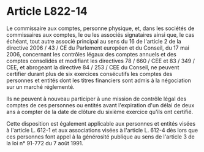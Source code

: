 # Article L822-14

Le commissaire aux comptes, personne physique, et, dans les sociétés de commissaires aux comptes, le ou les associés signataires ainsi que, le cas échéant, tout autre associé principal au sens du 16 de l'article 2 de la directive 2006 / 43 / CE du Parlement européen et du Conseil, du 17 mai 2006, concernant les contrôles légaux des comptes annuels et des comptes consolidés et modifiant les directives 78 / 660 / CEE et 83 / 349 / CEE, et abrogeant la directive 84 / 253 / CEE du Conseil, ne peuvent certifier durant plus de six exercices consécutifs les comptes des personnes et entités dont les titres financiers sont admis à la négociation sur un marché réglementé.

Ils ne peuvent à nouveau participer à une mission de contrôle légal des comptes de ces personnes ou entités avant l'expiration d'un délai de deux ans à compter de la date de clôture du sixième exercice qu'ils ont certifié.

Cette disposition est également applicable aux personnes et entités visées à l'article L. 612-1 et aux associations visées à l'article L. 612-4 dès lors que ces personnes font appel à la générosité publique au sens de l'article 3 de la loi n° 91-772 du 7 août 1991.
